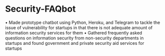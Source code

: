 # Security-FAQbot

  • Made prototype chatbot using Python, Heroku, and Telegram to tackle the issue of
vulnerability for startups in that there is not adequate amount of information security
services for them
  • Gathered frequently asked questions on information security from non-security
departments in startups and found government and private security aid services for startups

